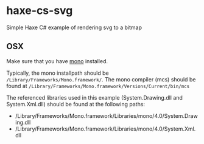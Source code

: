 # haxe-cs-svg
Simple Haxe C# example of rendering svg to a bitmap



## OSX

Make sure that you have [mono](http://www.mono-project.com/download/#download-mac) installed. 

Typically, the mono installpath should be ```/Library/Frameworks/Mono.framework/```.
The mono compiler (mcs) should be found at ```/Library/Frameworks/Mono.framework/Versions/Current/bin/mcs```

The referenced libraries used in this example (System.Drawing.dll and System.Xml.dll) should be found at the following paths:

* /Library/Frameworks/Mono.framework/Libraries/mono/4.0/System.Drawing.dll
* /Library/Frameworks/Mono.framework/Libraries/mono/4.0/System.Xml.dll


